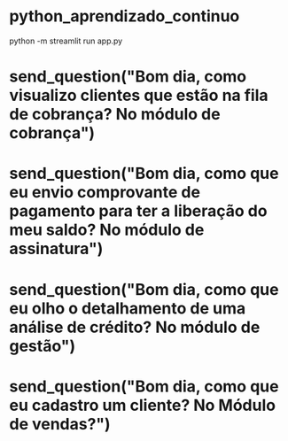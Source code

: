 # python_aprendizado_continuo


python -m streamlit run app.py

# send_question("Bom dia, como visualizo clientes que estão na fila de cobrança? No módulo de cobrança")
# send_question("Bom dia, como que eu envio comprovante de pagamento para ter a liberação do meu saldo? No módulo de assinatura")
# send_question("Bom dia, como que eu olho o detalhamento de uma análise de crédito? No módulo de gestão")
# send_question("Bom dia, como que eu cadastro um cliente? No Módulo de vendas?")